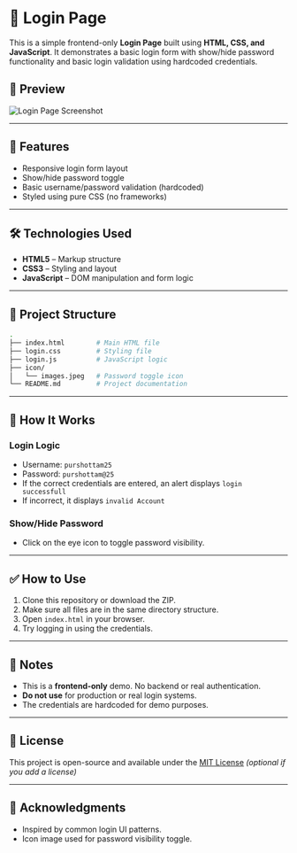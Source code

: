 # 🔐 Login Page

This is a simple frontend-only **Login Page** built using **HTML, CSS, and JavaScript**. It demonstrates a basic login form with show/hide password functionality and basic login validation using hardcoded credentials.

## 📸 Preview

![Login Page Screenshot](./screenshot.png) <!-- Optional: add screenshot image to project -->

---

## 🚀 Features

- Responsive login form layout  
- Show/hide password toggle  
- Basic username/password validation (hardcoded)  
- Styled using pure CSS (no frameworks)  

---

## 🛠️ Technologies Used

- **HTML5** – Markup structure  
- **CSS3** – Styling and layout  
- **JavaScript** – DOM manipulation and form logic  

---

## 📂 Project Structure

```bash
.
├── index.html        # Main HTML file
├── login.css         # Styling file
├── login.js          # JavaScript logic
├── icon/
│   └── images.jpeg   # Password toggle icon
└── README.md         # Project documentation
```

---

## 🔧 How It Works

### Login Logic

- Username: `purshottam25`  
- Password: `purshottam@25`  
- If the correct credentials are entered, an alert displays `login successfull`  
- If incorrect, it displays `invalid Account`  

### Show/Hide Password

- Click on the eye icon to toggle password visibility.

---

## ✅ How to Use

1. Clone this repository or download the ZIP.  
2. Make sure all files are in the same directory structure.  
3. Open `index.html` in your browser.  
4. Try logging in using the credentials.

---

## 📌 Notes

- This is a **frontend-only** demo. No backend or real authentication.  
- **Do not use** for production or real login systems.  
- The credentials are hardcoded for demo purposes.  

---

## 📄 License

This project is open-source and available under the [MIT License](LICENSE) *(optional if you add a license)*

---

## 🙌 Acknowledgments

- Inspired by common login UI patterns.  
- Icon image used for password visibility toggle.  
